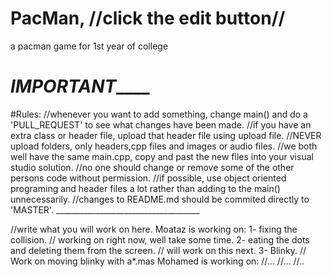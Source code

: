 # PacMan, //click the edit button//
a pacman game for 1st year of college

#                                            ___________IMPORTANT_______________

#Rules:
//whenever you want to add something, change main() and do a 'PULL_REQUEST' to see what changes have been made.
//if you have an extra class or header file, upload that header file using upload file.
//NEVER upload folders, only headers,cpp files and images or audio files.
//we both well have the same main.cpp, copy and past the new files into your visual studio solution.
//no one should change or remove some of the other persons code without permission.
//if possible, use object oriented programing and header files a lot rather than adding to the main() unnecessarily. 
//changes to README.md should be commited directly to 'MASTER'.
                                            ____________________________________ 

//write what you will work on here.
Moataz is working on:
 1- fixing the collision. // working on right now, well take some time.
 2- eating the dots and deleting them from the screen. // will work on this next.
 3- Blinky. // Work on moving blinky with a*.mas
Mohamed is working on:
 //...
 //...
 //..
